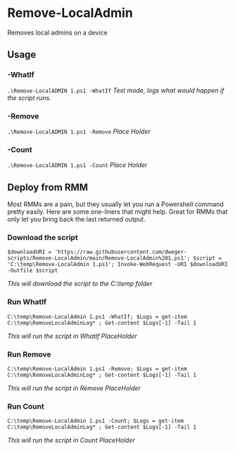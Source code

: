 # Remove-LocalAdmin
Removes local admins on a device

## Usage
### -WhatIf
` .\Remove-LocalADMIN 1.ps1 -WhatIf `
*Test mode, logs what would happen if the script runs.*

### -Remove
` .\Remove-LocalADMIN 1.ps1 -Remove `
*Place Holder*

### -Count
` .\Remove-LocalADMIN 1.ps1 -Count `
*Place Holder*

## Deploy from RMM
Most RMMs are a pain, but they usually let you run a Powershell command pretty easily. Here are some one-liners that might help.
Great for RMMs that only let you bring back the last returned output.

### Download the script
`$downloadURI = 'https://raw.githubusercontent.com/dweger-scripts/Remove-LocalAdmin/main/Remove-LocalAdmin%201.ps1'; $script = 'C:\temp\Remove-LocalAdmin 1.ps1'; Invoke-WebRequest -URI $downloadURI -Outfile $script `

*This will download the script to the C:\temp folder*

### Run WhatIf
`C:\temp\Remove-LocalAdmin 1.ps1 -WhatIf; $Logs = get-item C:\temp\RemoveLocalAdminLog* ; Get-content $Logs[-1] -Tail 1`

*This will run the script in WhatIf PlaceHolder*

### Run Remove
`C:\temp\Remove-LocalAdmin 1.ps1 -Remove; $Logs = get-item C:\temp\RemoveLocalAdminLog* ; Get-content $Logs[-1] -Tail 1`

*This will run the script in Remove PlaceHolder*

### Run Count
`C:\temp\Remove-LocalAdmin 1.ps1 -Count; $Logs = get-item C:\temp\RemoveLocalAdminLog* ; Get-content $Logs[-1] -Tail 1`

*This will run the script in Count PlaceHolder*
